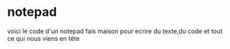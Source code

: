 # notepad
voici le code d'un notepad fais maison pour ecrire du texte,du code et tout ce qui nous viens en tête
